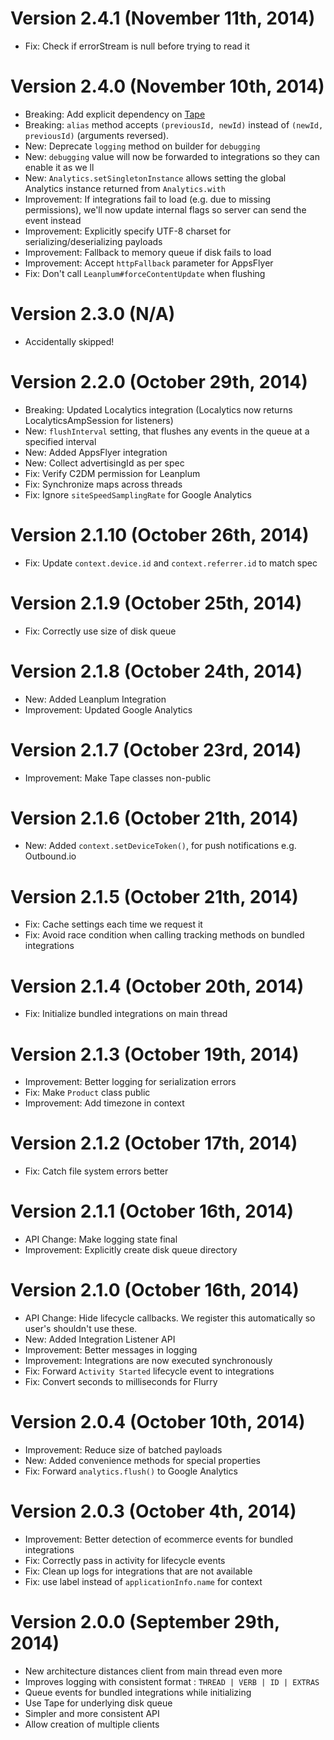 Version 2.4.1 (November 11th, 2014)
===================================
* Fix: Check if errorStream is null before trying to read it

Version 2.4.0 (November 10th, 2014)
====================================
* Breaking: Add explicit dependency on [Tape](https://github.com/square/tape)
* Breaking: `alias` method accepts `(previousId, newId)` instead of `(newId, previousId)` (arguments reversed).
* New: Deprecate `logging` method on builder for `debugging`
* New: `debugging` value will now be forwarded to integrations so they can enable it as we ll
* New: `Analytics.setSingletonInstance` allows setting the global Analytics instance returned from `Analytics.with`
* Improvement: If integrations fail to load (e.g. due to missing permissions), we'll now update internal flags so server can send the event instead
* Improvement: Explicitly specify UTF-8 charset for serializing/deserializing payloads
* Improvement: Fallback to memory queue if disk fails to load
* Improvement: Accept `httpFallback` parameter for AppsFlyer
* Fix: Don't call `Leanplum#forceContentUpdate` when flushing

Version 2.3.0 (N/A)
===================
* Accidentally skipped!

Version 2.2.0 (October 29th, 2014)
====================================
* Breaking: Updated Localytics integration (Localytics now returns LocalyticsAmpSession for listeners)
* New: `flushInterval` setting, that flushes any events in the queue at a specified interval
* New: Added AppsFlyer integration
* New: Collect advertisingId as per spec
* Fix: Verify C2DM permission for Leanplum
* Fix: Synchronize maps across threads
* Fix: Ignore `siteSpeedSamplingRate` for Google Analytics

Version 2.1.10 (October 26th, 2014)
====================================
* Fix: Update `context.device.id` and `context.referrer.id` to match spec

Version 2.1.9 (October 25th, 2014)
====================================
* Fix: Correctly use size of disk queue

Version 2.1.8 (October 24th, 2014)
====================================
* New: Added Leanplum Integration
* Improvement: Updated Google Analytics

Version 2.1.7 (October 23rd, 2014)
====================================
* Improvement: Make Tape classes non-public

Version 2.1.6 (October 21th, 2014)
====================================
* New: Added `context.setDeviceToken()`, for push notifications e.g. Outbound.io

Version 2.1.5 (October 21th, 2014)
====================================
* Fix: Cache settings each time we request it
* Fix: Avoid race condition when calling tracking methods on bundled integrations

Version 2.1.4 (October 20th, 2014)
====================================
* Fix: Initialize bundled integrations on main thread

Version 2.1.3 (October 19th, 2014)
====================================
* Improvement: Better logging for serialization errors
* Fix: Make `Product` class public
* Improvement: Add timezone in context

Version 2.1.2 (October 17th, 2014)
====================================
* Fix: Catch file system errors better

Version 2.1.1 (October 16th, 2014)
====================================
* API Change: Make logging state final
* Improvement: Explicitly create disk queue directory

Version 2.1.0 (October 16th, 2014)
====================================
* API Change: Hide lifecycle callbacks. We register this automatically so user's shouldn't use these.
* New: Added Integration Listener API
* Improvement: Better messages in logging
* Improvement: Integrations are now executed synchronously
* Fix: Forward `Activity Started` lifecycle event to integrations
* Fix: Convert seconds to milliseconds for Flurry

Version 2.0.4 (October 10th, 2014)
====================================
* Improvement: Reduce size of batched payloads
* New: Added convenience methods for special properties
* Fix: Forward `analytics.flush()` to Google Analytics

Version 2.0.3 (October 4th, 2014)
====================================
* Improvement: Better detection of ecommerce events for bundled integrations
* Fix: Correctly pass in activity for lifecycle events
* Fix: Clean up logs for integrations that are not available
* Fix: use label instead of `applicationInfo.name` for context

Version 2.0.0 (September 29th, 2014)
====================================

* New architecture distances client from main thread even more
* Improves logging with consistent format : `THREAD | VERB | ID | EXTRAS`
* Queue events for bundled integrations while initializing
* Use Tape for underlying disk queue
* Simpler and more consistent API
* Allow creation of multiple clients